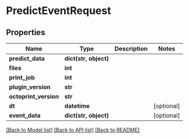 # PredictEventRequest

## Properties
Name | Type | Description | Notes
------------ | ------------- | ------------- | -------------
**predict_data** | **dict(str, object)** |  | 
**files** | **int** |  | 
**print_job** | **int** |  | 
**plugin_version** | **str** |  | 
**octoprint_version** | **str** |  | 
**dt** | **datetime** |  | [optional] 
**event_data** | **dict(str, object)** |  | [optional] 

[[Back to Model list]](../README.md#documentation-for-models) [[Back to API list]](../README.md#documentation-for-api-endpoints) [[Back to README]](../README.md)


